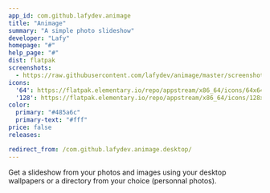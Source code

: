 ```yaml
---
app_id: com.github.lafydev.animage
title: "Animage"
summary: "A simple photo slideshow"
developer: "Lafy"
homepage: "#"
help_page: "#"
dist: flatpak
screenshots:
  - https://raw.githubusercontent.com/lafydev/animage/master/screenshot.png
icons:
  '64': https://flatpak.elementary.io/repo/appstream/x86_64/icons/64x64/com.github.lafydev.animage.png
  '128': https://flatpak.elementary.io/repo/appstream/x86_64/icons/128x128/com.github.lafydev.animage.png
color:
  primary: "#485a6c"
  primary-text: "#fff"
price: false
releases:

redirect_from: /com.github.lafydev.animage.desktop/
---
```


<p>Get a slideshow from your photos and images using your desktop wallpapers or a directory from your choice (personnal photos).</p>